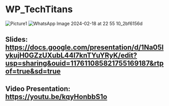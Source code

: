 ﻿# WP_TechTitans
![Picture1](https://github.com/iaiu2142/WP_TechTitans/assets/81191657/0e56ae03-8c8d-4a86-ac3f-2c03a0e713b8)
![WhatsApp Image 2024-02-18 at 22 55 10_2bf6156d](https://github.com/iaiu2142/WP_TechTitans/assets/81191657/cfe59ae4-b243-428e-acee-887e7c887a19)
## Slides: https://docs.google.com/presentation/d/1Na05IykujH0GZzUXubL44I7knTYuYRyK/edit?usp=sharing&ouid=117611085821755169187&rtpof=true&sd=true
## Video Presentation: https://youtu.be/kqyHonbbS1o
